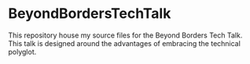 # BeyondBordersTechTalk
This repository house my source files for the Beyond  Borders Tech Talk. This talk is designed around the advantages of embracing the technical polyglot.
